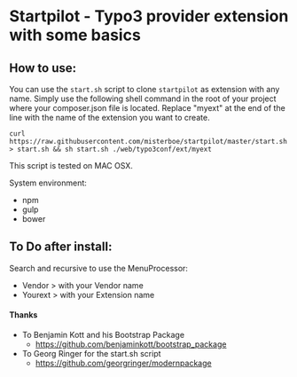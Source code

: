 # Startpilot - Typo3 provider extension with some basics


## How to use:

You can use the `start.sh` script to clone `startpilot` as extension with any name. Simply use the following shell command in the root of your project where your composer.json file is located. Replace "myext" at the end of the line with the name of the extension you want to create. 

```
curl https://raw.githubusercontent.com/misterboe/startpilot/master/start.sh > start.sh && sh start.sh ./web/typo3conf/ext/myext
```
This script is tested on MAC OSX.

System environment:
* npm 
* gulp
* bower

## To Do after install:

Search and recursive to use the MenuProcessor:
 
* Vendor > with your Vendor name
* Yourext > with your Extension name 

#### Thanks
* To Benjamin Kott and his Bootstrap Package 
	*  https://github.com/benjaminkott/bootstrap_package
* To Georg Ringer for the start.sh script
    * https://github.com/georgringer/modernpackage
